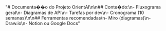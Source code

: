 "# Documenta��o do Projeto OrientAI\n\n## Conte�do:\n- Fluxograma geral\n- Diagramas de API\n- Tarefas por dev\n- Cronograma (10 semanas)\n\n## Ferramentas recomendadas\n- Miro (diagramas)\n- Draw.io\n- Notion ou Google Docs" 
